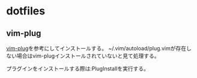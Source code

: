 # dotfiles
## vim-plug
[vim-plug](https://github.com/junegunn/vim-plug)を参考にしてインストールする。
~/.vim/autoload/plug.vimが存在しない場合はvim-plugインストールされていないと見て処理する。

プラグインをインストールする際は:PlugInstallを実行する。
